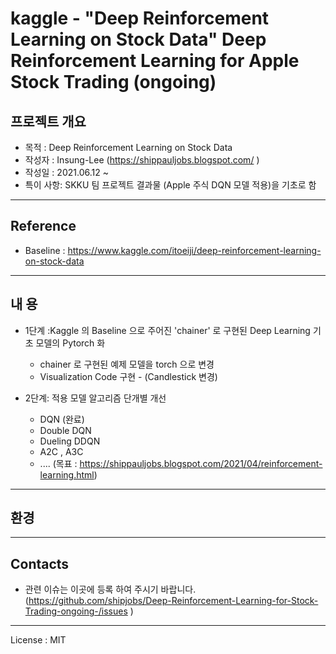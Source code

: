 # kaggle - "Deep Reinforcement Learning on Stock Data" Deep Reinforcement Learning for Apple Stock Trading (ongoing)
   

## 프로젝트 개요

* 목적 : Deep Reinforcement Learning on Stock Data
* 작성자 : Insung-Lee (https://shippauljobs.blogspot.com/ )
* 작성일 : 2021.06.12 ~
* 특이 사항: SKKU 팀 프로젝트 결과물 (Apple 주식 DQN 모델 적용)을 기초로 함

---
## Reference 
* Baseline : https://www.kaggle.com/itoeiji/deep-reinforcement-learning-on-stock-data

---

## 내 용

* 1단계 :Kaggle 의 Baseline 으로 주어진 'chainer' 로 구현된 Deep Learning 기초 모델의 Pytorch 화 

  * chainer 로 구현된 예제 모델을 torch 으로 변경
  * Visualization Code 구현 - (Candlestick 변경)
  

* 2단계: 적용 모델 알고리즘 단개별 개선  

  * DQN (완료)
  * Double DQN
  * Dueling DDQN
  * A2C , A3C 
  * ....  (목표 : https://shippauljobs.blogspot.com/2021/04/reinforcement-learning.html)

---

## 환경

---

## Contacts

* 관련 이슈는 이곳에 등록 하여 주시기 바랍니다. (https://github.com/shipjobs/Deep-Reinforcement-Learning-for-Stock-Trading-ongoing-/issues )

---

License : MIT
